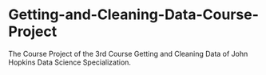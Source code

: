# Getting-and-Cleaning-Data-Course-Project
The Course Project of the 3rd Course Getting and Cleaning Data of John Hopkins Data Science Specialization.
